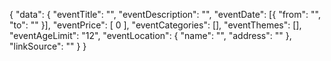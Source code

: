 {
  "data": {
    "eventTitle": "",
    "eventDescription": "",
    "eventDate": [{
      "from": "",
      "to": ""
    }],
    "eventPrice": [ 0 ],
    "eventCategories": [],
    "eventThemes": [],
    "eventAgeLimit": "12",
    "eventLocation": {
      "name": "",
      "address": ""
    },
    "linkSource": ""
  }
}